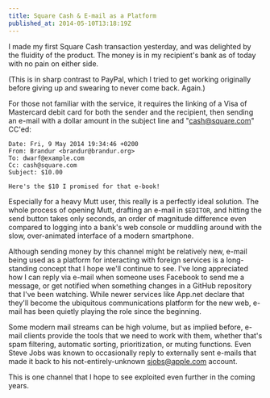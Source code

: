 ```yaml
---
title: Square Cash & E-mail as a Platform
published_at: 2014-05-10T13:18:19Z
---
```


I made my first Square Cash transaction yesterday, and was delighted by the fluidity of the product. The money is in my recipient's bank as of today with no pain on either side.

(This is in sharp contrast to PayPal, which I tried to get working originally before giving up and swearing to never come back. Again.)

For those not familiar with the service, it requires the linking of a Visa of Mastercard debit card for both the sender and the recipient, then sending an e-mail with a dollar amount in the subject line and "cash@square.com" CC'ed:

```
Date: Fri, 9 May 2014 19:34:46 +0200
From: Brandur <brandur@brandur.org>
To: dwarf@example.com
Cc: cash@square.com
Subject: $10.00

Here's the $10 I promised for that e-book!
```

Especially for a heavy Mutt user, this really is a perfectly ideal solution. The whole process of opening Mutt, drafting an e-mail in `$EDITOR`, and hitting the send button takes only seconds, an order of magnitude difference even compared to logging into a bank's web console or muddling around with the slow, over-animated interface of a modern smartphone.

Although sending money by this channel might be relatively new, e-mail being used as a platform for interacting with foreign services is a long-standing concept that I hope we'll continue to see. I've long appreciated how I can reply via e-mail when someone uses Facebook to send me a message, or get notified when something changes in a GitHub repository that I've been watching. While newer services like App.net declare that they'll become the ubiquitous communications platform for the new web, e-mail has been quietly playing the role since the beginning.

Some modern mail streams can be high volume, but as implied before, e-mail clients provide the tools that we need to work with them, whether that's spam filtering, automatic sorting, prioritization, or muting functions. Even Steve Jobs was known to occasionally reply to externally sent e-mails that made it back to his not-entirely-unknown sjobs@apple.com account.

This is one channel that I hope to see exploited even further in the coming years.
